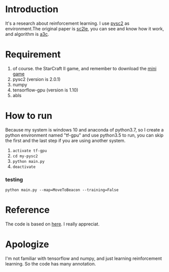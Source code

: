 # Introduction
It's a research about reinforcement learning.
I use [pysc2](https://github.com/deepmind/pysc2) as environment.The original paper is [sc2le](https://deepmind.com/documents/110/sc2le.pdf), you can see and know how it work, and algorithm is [a3c](https://arxiv.org/abs/1602.01783).

# Requirement
1. of course. the StarCraft II game, and remember to download the [mini game](https://github.com/Blizzard/s2client-proto)
2. pysc2 (version is 2.0.1)
3. numpy
4. tensorflow-gpu (version is 1.10)
5. abls

# How to run
Because my system is windows 10 and anaconda of python3.7, so I create a python environment named "tf-gpu" and use python3.5 to run, you can skip the first and the last step if you are using another system.

1. `activate tf-gpu`
2. `cd my-pysc2`
3. `python main.py`
4. `deactivate`

### testing
`python main.py --map=MoveToBeacon --training=False`

# Reference
The code is based on [here](https://github.com/xhujoy/pysc2-agents). I really appreciat.

# Apologize
I'm not familiar with tensorflow and numpy, and just learning reinforcement learning. So the code has many annotation.